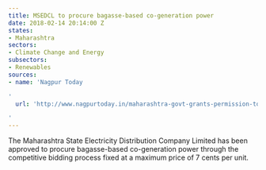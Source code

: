 ```yaml
---
title: MSEDCL to procure bagasse-based co-generation power
date: 2018-02-14 20:14:00 Z
states:
- Maharashtra
sectors:
- Climate Change and Energy
subsectors:
- Renewables
sources:
- name: 'Nagpur Today

'
  url: 'http://www.nagpurtoday.in/maharashtra-govt-grants-permission-to-procure-bagasse-based-co-generation-power/02071723

'
---
```


The Maharashtra State Electricity Distribution Company Limited has been approved to procure bagasse-based co-generation power through the competitive bidding process fixed at a maximum price of 7 cents per unit.
